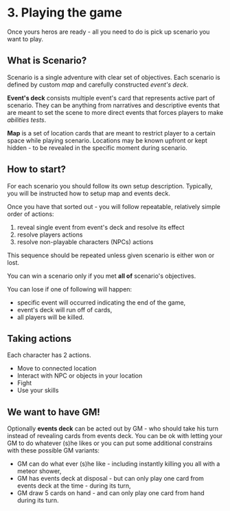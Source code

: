 # 3. Playing the game 

Once yours heros are ready - all you need to do is pick up scenario you want to play. 

## What is Scenario? 
Scenario is a single adventure with clear set of objectives. Each scenario is defined by custom *map* and carefully constructed *event's deck*. 

**Event's deck** consists multiple event's card that represents active part of scenario. They can be anything from narratives and descriptive events that are meant to set the scene to more direct events that forces players to make *abilities tests*.

**Map** is a set of location cards that are meant to restrict player to a certain space while playing scenario. Locations may be known upfront or kept hidden - to be revealed in the specific moment during scenario. 

## How to start? 
For each scenario you should follow its own setup description. Typically, you will be instructed how to setup map and events deck. 

Once you have that sorted out - you will follow repeatable, relatively simple order of actions: 

1) reveal single event from event's deck and resolve its effect 
2) resolve players actions
3) resolve non-playable characters (NPCs) actions 

This sequence should be repeated unless given scenario is either won or lost.

You can win a scenario only if you met **all of** scenario's objectives.

You can lose if one of following will happen:
- specific event will occurred indicating the end of the game, 
- event's deck will run off of cards,
- all players will be killed.

## Taking actions
Each character has 2 actions.
- Move to connected location
- Interact with NPC or objects in your location
- Fight
- Use your skills

## We want to have GM!
Optionally **events deck** can be acted out by GM - who should take his turn instead of revealing cards from events deck. You can be ok with letting your GM to do whatever (s)he likes or you can put some additional constrains with these possible GM variants:

- GM can do what ever (s)he like - including instantly killing you all with a meteor shower,
- GM has events deck at disposal - but can only play one card from events deck at the time - during its turn,
- GM draw 5 cards on hand - and can only play one card from hand during its turn.

 